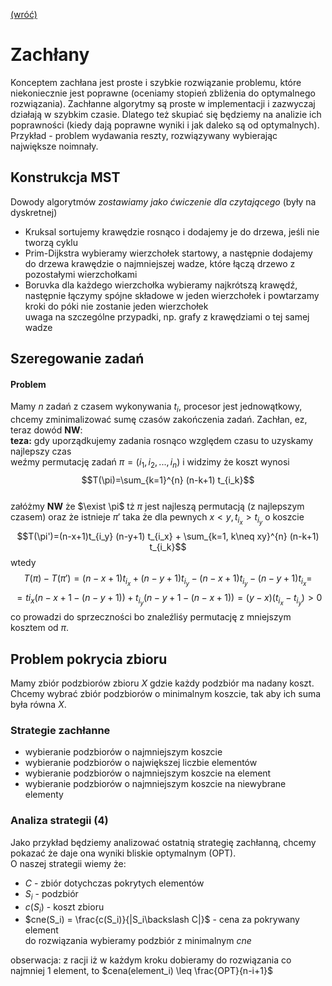 [(wróć)](../)

# Zachłany
Konceptem zachłana jest proste i szybkie rozwiązanie problemu, które niekoniecznie jest poprawne (oceniamy stopień zbliżenia do optymalnego rozwiązania). Zachłanne algorytmy są proste w implementacji i zazwyczaj działają w szybkim czasie. Dlatego też skupiać się będziemy na analizie ich poprawności (kiedy dają poprawne wyniki i jak daleko są od optymalnych).  
Przykład - problem wydawania reszty, rozwiązywany wybierając największe noimnały.  

## Konstrukcja MST
Dowody algorytmów _zostawiamy jako ćwiczenie dla czytającego_ (były na dyskretnej)  
* Kruksal
sortujemy krawędzie rosnąco i dodajemy je do drzewa, jeśli nie tworzą cyklu
* Prim-Dijkstra
wybieramy wierzchołek startowy, a następnie dodajemy do drzewa krawędzie o najmniejszej wadze, które łączą drzewo z pozostałymi wierzchołkami
* Boruvka
dla każdego wierzchołka wybieramy najkrótszą krawędź, następnie łączymy spójne składowe w jeden wierzchołek i powtarzamy kroki do póki nie zostanie jeden wierzchołek  
uwaga na szczególne przypadki, np. grafy z krawędziami o tej samej wadze  

## Szeregowanie zadań
#### Problem
Mamy _n_ zadań z czasem wykonywania $t_i$, procesor jest jednowątkowy, chcemy zminimalizować sumę czasów zakończenia zadań. Zachłan, ez, teraz dowód **NW**:  
**teza:** gdy uporządkujemy zadania rosnąco względem czasu to uzyskamy najlepszy czas  
weźmy permutację zadań $\pi = (i_1, i_2, ..., i_n)$ i widzimy że koszt wynosi  
$$T(\pi)=\sum_{k=1}^{n} (n-k+1) t_{i_k}$$  
załóżmy **NW** że $\exist \pi$ tż $\pi$ jest najleszą permutacją (z najlepszym czasem) oraz że istnieje $\pi'$ taka że dla pewnych $x < y, t_{i_x} > t_{i_y}$ o koszcie  
$$T(\pi')=(n-x+1)t_{i_y} (n-y+1) t_{i_x} + \sum_{k=1, k\neq xy}^{n} (n-k+1) t_{i_k}$$
wtedy
$$T(\pi)-T(\pi')=(n-x+1) t_{i_x} + (n-y+1) t_{i_y} - (n-x+1)t_{i_y} - (n-y+1) t_{i_x} = $$
$$ = t{i_x} (n-x+1 - (n-y+1)) + t_{i_y} (n-y+1 - (n-x+1)) = (y-x)(t_{i_x}-t_{i_y}) > 0$$
co prowadzi do sprzeczności bo znaleźliśy permutację z mniejszym kosztem od $\pi$.

<!-- TODO szeregowanie z terminami ++ -->

## Problem pokrycia zbioru
Mamy zbiór podzbiorów zbioru _X_ gdzie każdy podzbiór ma nadany koszt. Chcemy wybrać zbiór podzbiorów o minimalnym koszcie, tak aby ich suma była równa _X_.

### Strategie zachłanne
* wybieranie podzbiorów o najmniejszym koszcie
* wybieranie podzbiorów o największej liczbie elementów
* wybieranie podzbiorów o najmniejszym koszcie na element
* wybieranie podzbiorów o najmniejszym koszcie na niewybrane elementy

### Analiza strategii (4)
Jako przykład będziemy analizować ostatnią strategię zachłanną, chcemy pokazać że daje ona wyniki bliskie optymalnym (OPT).   
O naszej strategii wiemy że:
* _C_ - zbiór dotychczas pokrytych elementów
* $S_i$ - podzbiór
* $c(S_i)$ - koszt zbioru
* $cne(S_i) = \frac{c(S_i)}{|S_i\backslash C|}$ - cena za pokrywany element  
do rozwiązania wybieramy podzbiór z minimalnym _cne_

obserwacja: z racji iż w każdym kroku dobieramy do rozwiązania co najmniej 1 element, to $cena(element_i) \leq \frac{OPT}{n-i+1}$


